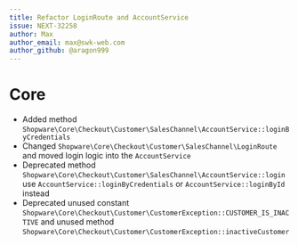 ```yaml
---
title: Refactor LoginRoute and AccountService
issue: NEXT-32258
author: Max
author_email: max@swk-web.com
author_github: @aragon999
---
```

# Core
* Added method `Shopware\Core\Checkout\Customer\SalesChannel\AccountService::loginByCredentials`
* Changed `Shopware\Core\Checkout\Customer\SalesChannel\LoginRoute` and moved login logic into the `AccountService`
* Deprecated method `Shopware\Core\Checkout\Customer\SalesChannel\AccountService::login` use `AccountService::loginByCredentials` or `AccountService::loginById` instead
* Deprecated unused constant `Shopware\Core\Checkout\Customer\CustomerException::CUSTOMER_IS_INACTIVE` and unused method `Shopware\Core\Checkout\Customer\CustomerException::inactiveCustomer`
